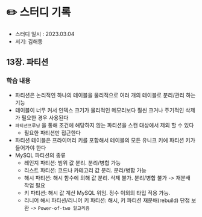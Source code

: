 # ✏️ 스터디 기록

- 스터디 일시 : 2023.03.04
- 서기: 김해동

## 13장. 파티션

### 학습 내용

- 파티션은 논리적인 하나의 테이블을 물리적으로 여러 개의 테이블로 분리/관리 하는 기능
- 테이블이 너무 커서 인덱스 크기가 물리적인 메모리보다 훨씬 크거나 주기적인 삭제가 필요한 경우 사용된다
- `파티션프루닝` 을 통해 조건에 해당하지 않는 파티션을 스캔 대상에서 제외 할 수 있다 
    - 필요한 파티션만 접근한다
- 파티션 테이블은 프라이머리 키를 포함해서 테이블의 모든 유니크 키에 파티션 키가 들어가야 한다
- MySQL 파티션의 종류
    - 레인지 파티션: 범위 값 분리. 분리/병합 가능
    - 리스트 파티션: 코드나 카테고리 값 분리. 분리/병합 가능 
    - 해시 파티션: 해시 함수에 의해 값 분리. 삭제 불가. 분리/병합 불가 -> 재분배 작업 필요
    - 키 파티션: 해시 값 계산 MySQL 위임. 정수 이외의 타입 적용 가능. 
    - 리니어 해시 파티션/리니어 키 파티션: 해시, 키 파티션 재분배(rebuild) 단점 보완 -> `Power-of-two 알고리즘`
